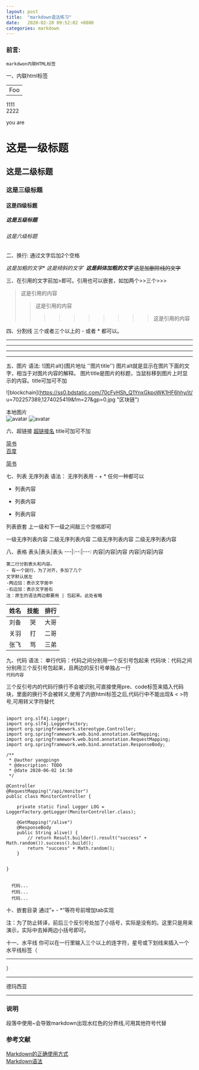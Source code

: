 ```yaml
---
layout: post
title:  "markdown语法练习"
date:   2020-02-20 09:52:02 +0800
categories: markdown
---
```


### 前言:
	markdwon内联HTML标签

一、内联html标签
<table>
    <tr>
        <td>Foo</td>
    </tr>
</table>


1111<br/>2222

you are
# 这是一级标题
## 这是二级标题
### 这是三级标题
#### 这是四级标题
##### 这是五级标题
###### 这是六级标题

二、换行: 通过文字后加2个空格


*这是加粗的文字**
*这是倾斜的文字*`
***这是斜体加粗的文字***
~~这是加删除线的文字~~


三、在引用的文字前加>即可。引用也可以嵌套，如加两个>>三个>>>

>这是引用的内容
>>这是引用的内容
>>>>>>>>>>这是引用的内容


四、分割线
三个或者三个以上的 - 或者 * 都可以。

---
----
***
*****

五、图片
语法:
	![图片alt](图片地址 ''图片title'')
	图片alt就是显示在图片下面的文字，相当于对图片内容的解释。
	图片title是图片的标题，当鼠标移到图片上时显示的内容。title可加可不加

![blockchain](https://ss0.bdstatic.com/70cFvHSh_Q1YnxGkpoWK1HF6hhy/it/
u=702257389,1274025419&fm=27&gp=0.jpg "区块链")

本地图片  
![avatar](/Users/apple/Documents/tusdao/个人/bing背景图/th.jpeg)
![avatar]("/Users/apple/Documents/tusdao/个人/bing背景图/th.jpeg")

六、超链接
[超链接名](超链接地址 "超链接title")
title可加可不加

[简书](http://jianshu.com)  
[百度](http://baidu.com)  

<a href="https://www.jianshu.com/u/1f5ac0cf6a8b" target="_blank">简书</a>

七、列表
无序列表
语法：
无序列表用 - + * 任何一种都可以

- 列表内容
+ 列表内容
* 列表内容

列表嵌套
上一级和下一级之间敲三个空格即可

一级无序列表内容
   二级无序列表内容
   二级无序列表内容
   二级无序列表内容

八、表格
	表头|表头|表头
	---|:--:|---:
	内容|内容|内容
	内容|内容|内容

	第二行分割表头和内容。
	- 有一个就行，为了对齐，多加了几个
	文字默认居左
	-两边加：表示文字居中
	-右边加：表示文字居右
	注：原生的语法两边都要用 | 包起来。此处省略

姓名|技能|排行
--|:--:|--:
刘备|哭|大哥
关羽|打|二哥
张飞|骂|三弟

九、代码
语法：
单行代码：代码之间分别用一个反引号包起来
代码块：代码之间分别用三个反引号包起来，且两边的反引号单独占一行  
    `代码内容`  

三个反引号内的代码行换行不会被识别,可直接使用pre、code标签来插入代码块，里面的换行不会被转义,使用了内嵌html标签之后,代码行中不能出现& < >符号,可用转义字符替代

<pre>
	<code>
import org.slf4j.Logger;
import org.slf4j.LoggerFactory;
import org.springframework.stereotype.Controller;
import org.springframework.web.bind.annotation.GetMapping;
import org.springframework.web.bind.annotation.RequestMapping;
import org.springframework.web.bind.annotation.ResponseBody;

/**
 * @author yangpingn
 * @description: TODO
 * @date 2020-06-02 14:50
 */

@Controller
@RequestMapping("/api/monitor")
public class MonitorController {

    private static final Logger LOG = LoggerFactory.getLogger(MonitorController.class);

    @GetMapping("/alive")
    @ResponseBody
    public String alive() {
        // return Result.builder().result("success" + Math.random()).success().build();
        return "success" + Math.random();
    }


}
	</code>
</pre>

```
  代码...
  代码...
  代码...
```

十、嵌套目录
	通过”+ - *“等符号前增加tab实现

注：为了防止转译，前后三个反引号处加了小括号，实际是没有的。这里只是用来演示，实际中去掉两边小括号即可。

十一、水平线
你可以在一行里输入三个以上的连字符，星号或下划线来插入一个水平线标签（<hr />）
<hr />

德玛西亚

*****

### 说明
段落中使用~会导致markdown出现水红色的分界线,可用其他符号代替


### 参考文献
[Markdown的正确使用方式](https://unnamed42.github.io/2015-12-02-Markdown%E7%9A%84%E6%AD%A3%E7%A1%AE%E4%BD%BF%E7%94%A8%E6%96%B9%E5%BC%8F.html)  
[Markdown语法](https://www.iminho.me/wiki/docs/mindoc/markdown-grammar.md)  











